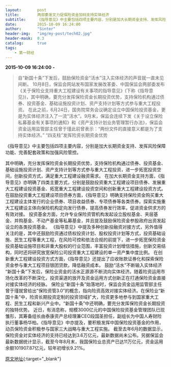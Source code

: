```yaml
---
layout:       post
title:        两部委发文力促保险资金加码支持实体经济
subtitle:     《指导意见》中主要包括四项主要内容，分别是加大长期资金支持、发挥风险保障功能、完善配套政策和加强风险管控。
date:         2015-10-09 16:24:00
author:       "Sinter"
header-img:   "img/my-post/tech02.jpg"
header-mask:  0.3
catalog:      true
tags:
    - 第一财经
---
```


**2015-10-09 16:24:00**  **-**

> 自“新国十条”下发后，鼓励保险资金“活水”注入实体经济的声音就一直未见间断。
10月8日，保监会网站发布国家发展改革委、中国保监会两部委发布《关于保险业支持重大工程建设有关事项的指导意见》(下称《指导意见》)，其中明确，要充分发挥保险资金长期投资优势，支持保险机构通过债券、投资基金、基础设施投资计划、资产支持计划等方式参与重大工程投资。
在此之前，6月24日，国务院常务会议确定设立中国保险投资基金，更是为实体经济注入了一流“活水”。9月末，保监会连续下发《关于设立保险私募基金有关事项的通知》和《资产支持计划业务管理暂行办法》，保监会资金运用监管部主任曾于瑾此前曾表示：“两份文件的直接意义都是为了支持实体经济。”
“四支柱”发挥险资长期资金优势

《指导意见》中主要包括四项主要内容，分别是加大长期资金支持、发挥风险保障功能、完善配套政策和加强风险管控。

其中明确，充分发挥保险资金长期投资优势，支持保险机构通过债券、投资基金、基础设施投资计划、资产支持计划等方式参与重大工程投资，进一步拓宽投资空间，创新投资方式，满足重大工程建设融资需求。
在加大长期资金支持方面，《指导意见》亦明确了四类主要方式，分别是鼓励投资重大工程建设项目债券、发展重大工程建设投资基金、拓宽重大工程建设投资空间和创新重大工程建设投资方式。
在鼓励投资重大工程建设项目债券方面，《指导意见》明确支持保险资金购买重大工程建设主体发行的企业债券、项目收益债券、专项债券等各类债券。探索实施重大工程建设主体向保险机构定向发行债券，提高债券发行效率，促进资金供求方的有效对接。
投资基金方面，允许专业保险资管机构发起设立股权基金、夹层基金、并购基金、不动产基金等私募基金，并且提及鼓励保险资金参股政府出资发起设立的各类投资基金。
《指导意见》中提及多种创新投融资对接方式，另外值得关注的是，其中还鼓励险资通过债权投资计划、股权投资计划等方式，投资基础设施、民生工程等重大工程，在风险可控和依法合规的前提下，进一步拓宽保险资金投资基础设施项目和非重大股权的行业范围，丰富投资计划增信措施，创新交易结构，同时还将研究放宽保险公司投资重大工程建设的单一资产集中度比例。
在创新重大工程建设投资方式方面，《指导意见》还提出了应收账款证券化和探索保险资金参与重大工程项目银团贷款，降低融资成本。
鼓励“活水”不断输入实体经济
“新国十条”下发后，保险业资金的活水正源源不断流向实体经济。随着险资运用市场化改革的不断深化，投资渠道的放开及资金运用方式创新正在打通保险资金直接对接实体经济的经脉。
保险业“新国十条”始落地时，保监会资金运用监管部主任曾于瑾就曾给出“保险资管3.0”的概念，指向险资高效对接实体经济。在保险业“新国十条”中，险资长期投资定制的投资领域扩大，险资更多地参与到国家重大工程、民生工程和新兴产业中。“新国十条”中还明确，要充分发挥保险资金长期投资的独特优势。
近日，有消息称，规模3000亿元的中国保险投资基金管理团队已现雏形，其筹备组长由泰康资产总经理兼CEO段国圣担任，副组长为中国人寿财险执行董事杨华柏。《指导意见》中亦提及，要积极发挥中国保险投资基金的作用，动员保险资金积极参与国家三大战略与重大工程实施。
截至去年6月的数据显示，保险资金对实体经济的支持已经达到3.6万亿元，最新数据尚未公布。另据保监会最新数据统计显示，截至今年8月末，我国保险业总资产已达11万亿元，资金运用余额101907.87亿元，较年初增长9.21%。


[原文地址](http://www.yicai.com/news/4694932.html){:target="_blank"}


